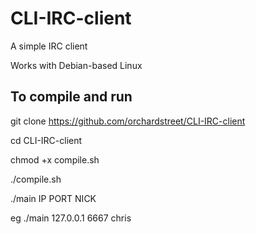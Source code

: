 # CLI-IRC-client

A simple IRC client 

Works with Debian-based Linux

## To compile and run
git clone https://github.com/orchardstreet/CLI-IRC-client

cd CLI-IRC-client

chmod +x compile.sh

./compile.sh

./main IP PORT NICK

eg ./main 127.0.0.1 6667 chris
